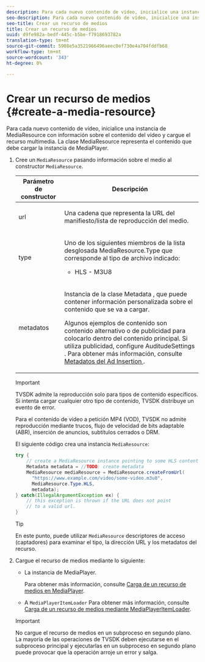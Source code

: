 ```yaml
---
description: Para cada nuevo contenido de vídeo, inicialice una instancia de MediaResource con información sobre el contenido del vídeo y cargue el recurso multimedia. La clase MediaResource representa el contenido que debe cargar la instancia de MediaPlayer.
seo-description: Para cada nuevo contenido de vídeo, inicialice una instancia de MediaResource con información sobre el contenido del vídeo y cargue el recurso multimedia. La clase MediaResource representa el contenido que debe cargar la instancia de MediaPlayer.
seo-title: Crear un recurso de medios
title: Crear un recurso de medios
uuid: d9fe982a-bedf-445c-b5be-f7918693782a
translation-type: tm+mt
source-git-commit: 5908e5a3521966496aeec0ef730e4a704fddfb68
workflow-type: tm+mt
source-wordcount: '343'
ht-degree: 0%

---
```



# Crear un recurso de medios {#create-a-media-resource}

Para cada nuevo contenido de vídeo, inicialice una instancia de MediaResource con información sobre el contenido del vídeo y cargue el recurso multimedia. La clase MediaResource representa el contenido que debe cargar la instancia de MediaPlayer.

1. Cree un `MediaResource` pasando información sobre el medio al constructor `MediaResource`.

   <table id="table_DD0D5D9129D54F73881399B9B4FF546A"> 
    <thead> 
    <tr> 
    <th colname="col1" class="entry"> Parámetro de constructor </th> 
    <th colname="col2" class="entry"> Descripción </th> 
    </tr> 
    </thead>
    <tbody> 
    <tr> 
    <td colname="col1"> <p>url </p> </td> 
    <td colname="col2"> <p>Una cadena que representa la URL del manifiesto/lista de reproducción del medio. </p> </td> 
    </tr> 
    <tr> 
    <td colname="col1"> <p>type </p> </td> 
    <td colname="col2"> <p>Uno de los siguientes miembros de la lista desglosada <span class="codeph"> MediaResource.Type </span> que corresponde al tipo de archivo indicado: 
    <ul id="ul_72636C41CA7E4538A3BE11A79E0282FC"> 
    <li id="li_070960200DEB40E992C58FCB8909AEA3"> <span class="codeph"> HLS  </span> - M3U8 </li> 
    </ul> </p> </td> 
    </tr> 
    <tr> 
    <td colname="col1"> <p>metadatos </p> </td> 
    <td colname="col2"> <p>Instancia de la clase <span class="codeph"> Metadata </span>, que puede contener información personalizada sobre el contenido que se va a cargar. </p> <p>Algunos ejemplos de contenido son contenido alternativo o de publicidad para colocarlo dentro del contenido principal. Si utiliza publicidad, configure <span class="codeph"> AuditudeSettings </span>. Para obtener más información, consulte <a href="../../../tvsdk-1.4-for-android/ad-insertion/ad-insertion-metadata/android-1.4-ad-insertion-metadata-set-up.md" format="dita" scope="local"> Metadatos del Ad Insertion </a>. </p> </td> 
    </tr> 
    </tbody> 
    </table>

   >[!IMPORTANT]
   >
   >TVSDK admite la reproducción solo para tipos de contenido específicos. Si intenta cargar cualquier otro tipo de contenido, TVSDK distribuye un evento de error.
   >
   >Para el contenido de vídeo a petición MP4 (VOD), TVSDK no admite reproducción mediante trucos, flujo de velocidad de bits adaptable (ABR), inserción de anuncios, subtítulos cerrados o DRM.

   El siguiente código crea una instancia `MediaResource`:

   ```java
   try { 
       // create a MediaResource instance pointing to some HLS content 
       Metadata metadata = //TODO: create metadata  
       MediaResource mediaResource = MediaResource.createFromUrl( 
         "https://www.example.com/video/some-video.m3u8",  
         MediaResource.Type.HLS,  
         metadata); 
   } catch(IllegalArgumentException ex) { 
       // this exception is thrown if the URL does not point  
       // to a valid url. 
   } 
   ```

   >[!TIP]
   >
   >En este punto, puede utilizar `MediaResource` descriptores de acceso (captadores) para examinar el tipo, la dirección URL y los metadatos del recurso.

1. Cargue el recurso de medios mediante lo siguiente:

   * La instancia de MediaPlayer.

      Para obtener más información, consulte [Carga de un recurso de medios en MediaPlayer](../../../tvsdk-1.4-for-android/ui-configure/mediaplayer-initialize-for-video/android-1.4-media-resource-load.md).
   * A `MediaPlayerItemLoader` Para obtener más información, consulte [Carga de un recurso de medios mediante MediaPlayerItemLoader](../../../tvsdk-1.4-for-android/ui-configure/mediaplayer-initialize-for-video/android-1.4-media-mediaplayeritemloader.md).
   >[!IMPORTANT]
   >
   >No cargue el recurso de medios en un subproceso en segundo plano. La mayoría de las operaciones de TVSDK deben ejecutarse en el subproceso principal y ejecutarlas en un subproceso en segundo plano puede provocar que la operación arroje un error y salga.
